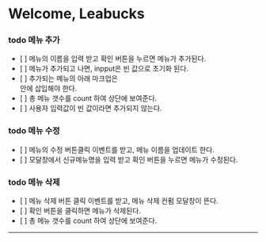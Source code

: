 

<h1>Welcome, Leabucks</h1>

<h3>todo 메뉴 추가</h3>
<ul>
    <li>[ ] 메뉴의 이름을 입력 받고 확인 버튼을 누르면 메뉴가 추가된다.</li>
    <li>[ ] 메뉴가 추가되고 나면, inpput은 빈 값으로 초기화 된다.</li>
    <li>[ ] 추가되는 메뉴의 아래 마크업은 <ul id="espresso-menu-list" class="mt-3 pl-0"></ul> 안에 삽입해야 한다.</li>
    <li>[ ] 총 메뉴 갯수를 count 하여 상단에 보여준다.</li>
    <li>[ ] 사용자 입력값이 빈 값이라면 추가되지 않는다.</li>
</ul>

<h3>todo 메뉴 수정</h3>
<ul>
    <li>[ ] 메뉴의 수정 버튼클릭 이벤트를 받고, 메뉴 이름을 업데이트 한다.</li>
    <li>[ ] 모달창에서 신규메뉴명을 입력 받고 확인 버튼을 누르면 메뉴가 수정된다.</li>
</ul>

<h3>todo 메뉴 삭제</h3>
<ul>
    <li>[ ] 메뉴 삭제 버튼 클릭 이벤트를 받고, 메뉴 삭제 컨펌 모달창이 뜬다.</li>
    <li>[ ] 확인 버튼을 클릭하면 메뉴가 삭제된다.</li>
    <li>[ ] 총 메뉴 갯수를 count 하여 상단에 보여준다.</li>
</ul>

<hr>

